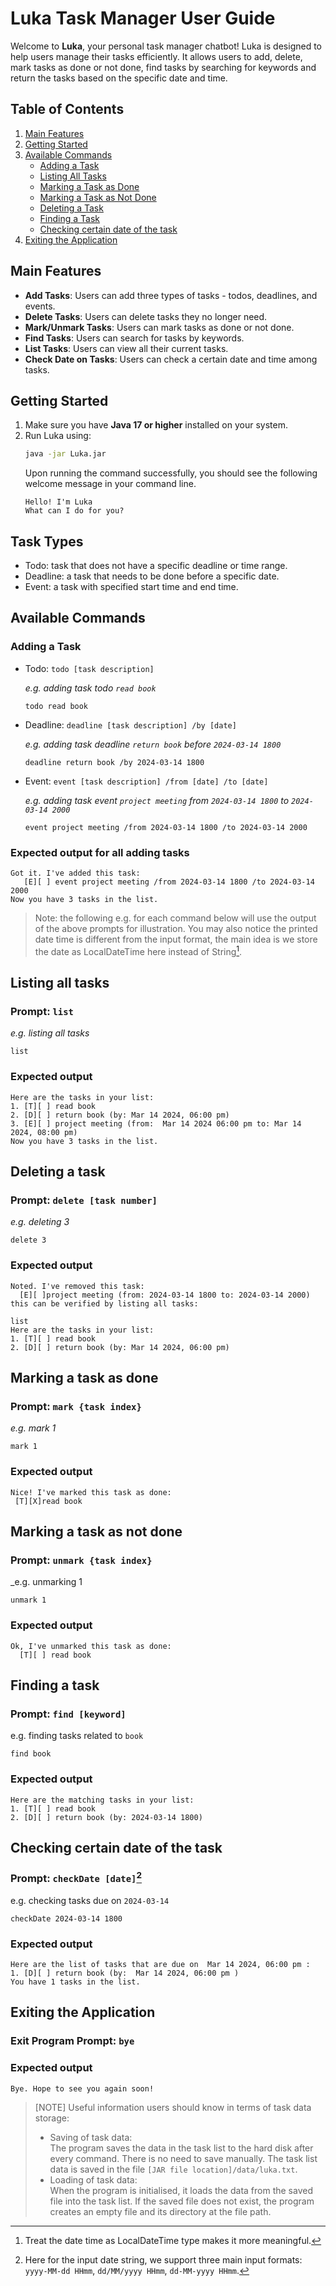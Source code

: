 # **Luka Task Manager User Guide**

Welcome to **Luka**, your personal task manager chatbot!
Luka is designed to help users manage their tasks efficiently.
It allows users to add, delete, mark tasks as done or not done, find tasks by searching for keywords and return the
tasks based on the specific date and time.

## **Table of Contents**

1. [Main Features](#main-features)
2. [Getting Started](#getting-started)
3. [Available Commands](#available-commands)
    - [Adding a Task](#adding-a-task)
    - [Listing All Tasks](#listing-all-tasks)
    - [Marking a Task as Done](#marking-a-task-as-done)
    - [Marking a Task as Not Done](#marking-a-task-as-not-done)
    - [Deleting a Task](#deleting-a-task)
    - [Finding a Task](#finding-a-task)
    - [Checking certain date of the task](#checking-certain-date-of-the-task)
5. [Exiting the Application](#exiting-the-application)

## Main Features

- **Add Tasks**: Users can add three types of tasks - todos, deadlines, and events.
- **Delete Tasks**: Users can delete tasks they no longer need.
- **Mark/Unmark Tasks**: Users can mark tasks as done or not done.
- **Find Tasks**: Users can search for tasks by keywords.
- **List Tasks**: Users can view all their current tasks.
- **Check Date on Tasks**: Users can check a certain date and time among tasks.

## Getting Started

1. Make sure you have **Java 17 or higher** installed on your system.
2. Run Luka using:
   ```sh
   java -jar Luka.jar
   ```
   Upon running the command successfully, you should see the following welcome message in your command line.
    ```
    Hello! I'm Luka
    What can I do for you?
   ```

## Task Types

- Todo: task that does not have a specific deadline or time range.
- Deadline: a task that needs to be done before a specific date.
- Event: a task with specified start time and end time.

## Available Commands

### Adding a Task

- Todo: `todo [task description]`

  _e.g. adding task todo `read book`_
    ```
    todo read book
    ```

- Deadline: `deadline [task description] /by [date]`

  _e.g. adding task deadline `return book` before `2024-03-14 1800`_
    ```
    deadline return book /by 2024-03-14 1800
    ```

- Event: `event [task description] /from [date] /to [date]`

  _e.g. adding task event `project meeting` from `2024-03-14 1800` to `2024-03-14 2000`_
    ```
    event project meeting /from 2024-03-14 1800 /to 2024-03-14 2000
    ```

### Expected output for all adding tasks

    Got it. I've added this task:
       [E][ ] event project meeting /from 2024-03-14 1800 /to 2024-03-14 2000
    Now you have 3 tasks in the list.

> Note: the following e.g. for each command below will use the output of the above prompts for illustration.
> You may also notice the printed date time is different from the input format, the main idea is
> we store the date as LocalDateTime here instead of String[^1].

## Listing all tasks

### Prompt: `list`

_e.g. listing all tasks_

```
list
```

### Expected output

    Here are the tasks in your list:
    1. [T][ ] read book
    2. [D][ ] return book (by: Mar 14 2024, 06:00 pm)
    3. [E][ ] project meeting (from:  Mar 14 2024 06:00 pm to: Mar 14 2024, 08:00 pm)
    Now you have 3 tasks in the list.

## Deleting a task

### Prompt: `delete [task number]`

_e.g. deleting 3_

```
delete 3
```

### Expected output

    Noted. I've removed this task:
      [E][ ]project meeting (from: 2024-03-14 1800 to: 2024-03-14 2000)
    this can be verified by listing all tasks:

    list
    Here are the tasks in your list:
    1. [T][ ] read book
    2. [D][ ] return book (by: Mar 14 2024, 06:00 pm)

## Marking a task as done

### Prompt: `mark {task index}`

_e.g. mark 1_

```
mark 1
```

### Expected output

    Nice! I've marked this task as done: 
     [T][X]read book 

## Marking a task as not done

### Prompt: `unmark {task index}`

_e.g. unmarking 1

  ```
  unmark 1
  ```

### Expected output

  ```
  Ok, I've unmarked this task as done: 
    [T][ ] read book 
  ```

## Finding a task

### Prompt: `find [keyword]`

e.g. finding tasks related to `book`

```
find book
```

### Expected output

    Here are the matching tasks in your list:
    1. [T][ ] read book
    2. [D][ ] return book (by: 2024-03-14 1800)

## Checking certain date of the task

### Prompt: `checkDate [date]`[^2]

e.g. checking tasks due on `2024-03-14`

```
checkDate 2024-03-14 1800
```

### Expected output

  ```
  Here are the list of tasks that are due on  Mar 14 2024, 06:00 pm :
  1. [D][ ] return book (by:  Mar 14 2024, 06:00 pm )
  You have 1 tasks in the list.
  ```

## Exiting the Application

### Exit Program Prompt: `bye`

### Expected output

  ```
  Bye. Hope to see you again soon!
  ```

> [NOTE]
> Useful information users should know in terms of task data storage:
> - Saving of task data: <br/>
The program saves the data in the task list to the hard disk after every command. There is no need to save manually.
The task list data is saved in the file `[JAR file location]/data/luka.txt`.
> - Loading of task data:<br/>
When the program is initialised, it loads the data from the saved file into the task list. If the saved file does not
exist, the program creates an empty file and its directory at the file path.

[^1]: Treat the date time as LocalDateTime type makes it more meaningful.

[^2]: Here for the input date string, we support three main input formats: `yyyy-MM-dd HHmm`, `dd/MM/yyyy HHmm`,
`dd-MM-yyyy HHmm`.